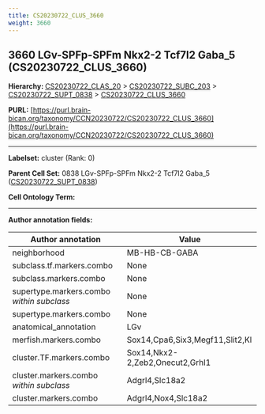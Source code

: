 ```yaml
---
title: CS20230722_CLUS_3660
weight: 3660
---
```

## 3660 LGv-SPFp-SPFm Nkx2-2 Tcf7l2 Gaba_5 (CS20230722_CLUS_3660)
<b>Hierarchy: </b>
[CS20230722_CLAS_20](../CS20230722_CLAS_20) >
[CS20230722_SUBC_203](../CS20230722_SUBC_203) >
[CS20230722_SUPT_0838](../CS20230722_SUPT_0838) >
[CS20230722_CLUS_3660](../CS20230722_CLUS_3660)

**PURL:** [https://purl.brain-bican.org/taxonomy/CCN20230722/CS20230722_CLUS_3660](https://purl.brain-bican.org/taxonomy/CCN20230722/CS20230722_CLUS_3660)

---


**Labelset:** cluster (Rank: 0)

**Parent Cell Set:** 0838 LGv-SPFp-SPFm Nkx2-2 Tcf7l2 Gaba_5 ([CS20230722_SUPT_0838](../CS20230722_SUPT_0838))



**Cell Ontology Term:** 

[MARKER GENES.]: #


---

[TRANSFERRED ANNOTATIONS.]: #


[AUTHOR ANNOTATION FIELDS.]: #


**Author annotation fields:**

| Author annotation | Value |
|-------------------|-------|
|neighborhood|MB-HB-CB-GABA|
|subclass.tf.markers.combo|None|
|subclass.markers.combo|None|
|supertype.markers.combo _within subclass_|None|
|supertype.markers.combo|None|
|anatomical_annotation|LGv|
|merfish.markers.combo|Sox14,Cpa6,Six3,Megf11,Slit2,Kl|
|cluster.TF.markers.combo|Sox14,Nkx2-2,Zeb2,Onecut2,Grhl1|
|cluster.markers.combo _within subclass_|Adgrl4,Slc18a2|
|cluster.markers.combo|Adgrl4,Nox4,Slc18a2|
